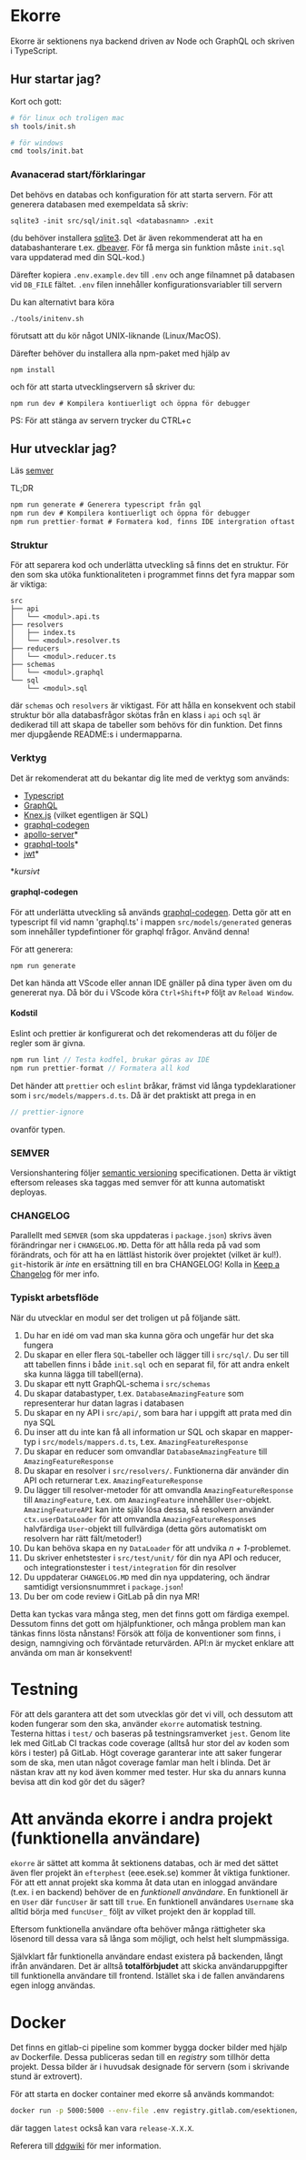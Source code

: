 # Ekorre

Ekorre är sektionens nya backend driven av Node och GraphQL och
skriven i TypeScript.

## Hur startar jag?

Kort och gott:
```bash
# för linux och troligen mac
sh tools/init.sh

# för windows
cmd tools/init.bat
```

### Avanacerad start/förklaringar

Det behövs en databas och konfiguration för att starta servern.
För att generera databasen med exempeldata så skriv:

```
sqlite3 -init src/sql/init.sql <databasnamn> .exit
```

(du behöver installera [sqlite3](https://www.sqlite.org/download.html). Det är även
rekommenderat att ha en databashanterare t.ex. [dbeaver](https://dbeaver.io/). För få merga sin funktion måste `init.sql` vara uppdaterad med din SQL-kod.)

Därefter kopiera `.env.example.dev` till `.env` och ange
filnamnet på databasen vid `DB_FILE` fältet.
`.env` filen innehåller konfigurationsvariabler till servern

Du kan alternativt bara köra

```
./tools/initenv.sh
```

förutsatt att du kör något UNIX-liknande (Linux/MacOS).

Därefter behöver du installera alla npm-paket med hjälp av
```
npm install
```

och för att starta utvecklingservern så skriver du:

```
npm run dev # Kompilera kontiuerligt och öppna för debugger
```

PS: För att stänga av servern trycker du CTRL+c

## Hur utvecklar jag?

Läs [semver](#SEMVER)

TL;DR
```c
npm run generate # Generera typescript från gql
npm run dev # Kompilera kontiuerligt och öppna för debugger
npm run prettier-format # Formatera kod, finns IDE intergration oftast
```

### Struktur

För att separera kod och underlätta utveckling så
finns det en struktur. För den som ska utöka
funktionaliteten i programmet finns det fyra mappar
som är viktiga:

```
src
├── api
│   └── <modul>.api.ts
├── resolvers
│   ├── index.ts
│   └── <modul>.resolver.ts
├── reducers
│   └── <modul>.reducer.ts
├── schemas
│   └── <modul>.graphql
└── sql
    └── <modul>.sql
```

där `schemas` och `resolvers` är viktigast. För
att hålla en konsekvent och stabil struktur bör
alla databasfrågor skötas från en klass i `api`
och `sql` är dedikerad till att skapa de tabeller
som behövs för din funktion. Det finns mer djupgående
README:s i undermapparna.

### Verktyg

Det är rekomenderat att du bekantar dig lite med de verktyg som används:

* [Typescript](https://www.typescriptlang.org/)
* [GraphQL](https://graphql.org/)
* [Knex.js](http://knexjs.org) (vilket egentligen är SQL)
* [graphql-codegen](https://graphql-code-generator.com/)
* [apollo-server](https://www.apollographql.com/docs/apollo-server/)*
* [graphql-tools](https://www.graphql-tools.com/docs/introduction/)*
* [jwt](https://jwt.io/)*

\**kursivt*

#### graphql-codegen

För att underlätta utveckling så används [graphql-codegen](https://graphql-code-generator.com/docs/plugins/typescript).
Detta gör att en typescript fil vid namn 'graphql.ts' i mappen `src/models/generated`
generas som innehåller typdefintioner för graphql frågor.
Använd denna!

För att generera:

```
npm run generate
```

Det kan hända att VScode eller annan IDE gnäller på dina typer även om du genererat nya. Då bör du i VScode köra `Ctrl+Shift+P` följt av `Reload Window`.
#### Kodstil

Eslint och prettier är konfigurerat och det
rekomenderas att du följer de regler som är
givna.

```c
npm run lint // Testa kodfel, brukar göras av IDE
npm run prettier-format // Formatera all kod
```

Det händer att `prettier` och `eslint` bråkar, främst vid långa typdeklarationer som i
`src/models/mappers.d.ts`. Då är det praktiskt att prega in en

```ts
// prettier-ignore
```

ovanför typen.

### SEMVER

Versionshantering följer [semantic versioning](https://semver.org/spec/v2.0.0.html) specificationen. Detta är viktigt eftersom releases ska taggas med semver för att kunna automatiskt deployas.

### CHANGELOG

Parallellt med `SEMVER` (som ska uppdateras i `package.json`) skrivs även förändringar ner i `CHANGELOG.MD`. Detta för att
hålla reda på vad som förändrats, och för att ha en lättläst historik över projektet (vilket är kul!). `git`-historik är
*inte* en ersättning till en bra CHANGELOG! Kolla in [Keep a Changelog](https://keepachangelog.com/en/1.0.0/) för mer info.

### Typiskt arbetsflöde

När du utvecklar en modul ser det troligen ut på följande sätt.

1. Du har en idé om vad man ska kunna göra och ungefär hur det ska fungera
2. Du skapar en eller flera `SQL`-tabeller och lägger till i `src/sql/`. Du ser till att tabellen
finns i både `init.sql` och en separat fil, för att andra enkelt ska kunna lägga till tabell(erna).
3. Du skapar ett nytt GraphQL-schema i `src/schemas`
4. Du skapar databastyper, t.ex. `DatabaseAmazingFeature` som representerar hur datan lagras i databasen
5. Du skapar en ny API i `src/api/`, som bara har i uppgift att prata med din nya SQL
6. Du inser att du inte kan få all information ur SQL och skapar en mapper-typ i `src/models/mappers.d.ts`, t.ex. `AmazingFeatureResponse`
7. Du skapar en reducer som omvandlar `DatabaseAmazingFeature` till `AmazingFeatureResponse`
8. Du skapar en resolver i `src/resolvers/`. Funktionerna där använder din API och returnerar t.ex. `AmazingFeatureResponse`
9. Du lägger till resolver-metoder för att omvandla `AmazingFeatureResponse` till `AmazingFeature`, t.ex. om `AmazingFeature` innehåller `User`-objekt. `AmazingFeatureAPI` kan inte själv lösa dessa, så resolvern använder `ctx.userDataLoader` för att omvandla
`AmazingFeatureResponse`s halvfärdiga `User`-objekt till fullvärdiga (detta görs automatiskt om resolvern har rätt fält/metoder!)
10. Du kan behöva skapa en ny `DataLoader` för att undvika *n + 1*-problemet.
11. Du skriver enhetstester i `src/test/unit/` för din nya API och reducer, och integrationstester i `test/integration` för din resolver
12. Du uppdaterar `CHANGELOG.MD` med din nya uppdatering, och ändrar samtidigt versionsnummret i `package.json`!
13. Du ber om code review i GitLab på din nya MR!

Detta kan tyckas vara många steg, men det finns gott om färdiga exempel. Dessutom finns det gott om hjälpfunktioner, och många problem man kan tänkas finns lösta nånstans! Försök att följa de konventioner som finns, i design, namngiving och förväntade
returvärden. API:n är mycket enklare att använda om man är konsekvent!

# Testning

För att dels garantera att det som utvecklas gör det vi vill, och dessutom att koden fungerar som den ska, använder `ekorre`
automatisk testning. Testerna hittas i `test/` och baseras på testningsramverket `jest`. Genom lite lek med GitLab CI
trackas code coverage (alltså hur stor del av koden som körs i tester) på GitLab. Högt coverage garanterar inte att saker
fungerar som de ska, men utan något coverage famlar man helt i blinda. Det är nästan krav att ny kod även kommer med tester.
Hur ska du annars kunna bevisa att din kod gör det du säger?

# Att använda ekorre i andra projekt (funktionella användare)

`ekorre` är sättet att komma åt sektionens databas, och är med det sättet även fler projekt än
`efterphest` (eee.esek.se) kommer åt viktiga funktioner. För att ett annat projekt ska komma åt data
utan en inloggad användare (t.ex. i en backend) behöver de en _funktionell användare_. En funktionell 
är en `User` där `funcUser` är satt till `true`. En funktionell användares `Username` ska alltid börja med `funcUser_` följt av vilket projekt den är kopplad till.

Eftersom funktionella användare ofta behöver många rättigheter ska lösenord till dessa vara så långa
som möjligt, och helst helt slumpmässiga.

Självklart får funktionella användare endast existera på backenden, långt ifrån användaren. Det är alltså __totalförbjudet__ att skicka användaruppgifter till funktionella användare till frontend. Istället ska i de fallen
användarens egen inlogg användas.

# Docker

Det finns en gitlab-ci pipeline som kommer bygga docker bilder med hjälp av Dockerfile.
Dessa publiceras sedan till en *registry* som tillhör detta projekt. Dessa bilder är i huvudsak
designade för servern (som i skrivande stund är extrovert).

För att starta en docker container med ekorre så används kommandot:

```bash
docker run -p 5000:5000 --env-file .env registry.gitlab.com/esektionen/projekt/ekorre:latest
```
där taggen `latest` också kan vara `release-X.X.X`.


Referera till [ddgwiki](https://ddgwiki.esek.se/index.php?title=CI/CD) för mer information.